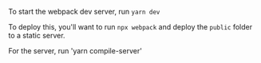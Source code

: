 To start the webpack dev server, run `yarn dev`

To deploy this, you'll want to run `npx webpack` and deploy the `public` folder to a static server.

For the server, run 'yarn compile-server'
